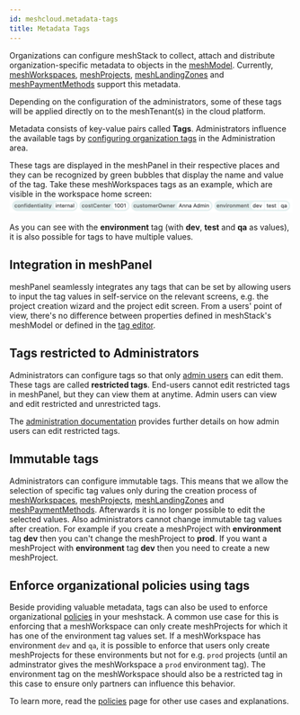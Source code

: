 ```yaml
---
id: meshcloud.metadata-tags
title: Metadata Tags
---
```


Organizations can configure meshStack to collect, attach and distribute organization-specific metadata
to objects in the [meshModel](/). Currently, [meshWorkspaces](meshcloud.workspace.md), [meshProjects](meshcloud.project.md), [meshLandingZones](meshcloud.landing-zones.md) and [meshPaymentMethods](meshcloud.payment-methods.md) support this metadata.

Depending on the configuration of the administrators, some of these tags will be applied directly on to the meshTenant(s) in the cloud platform.

Metadata consists of key-value pairs called **Tags**. Administrators influence the available tags by [configuring organization tags](meshstack.metadata-tags.md) in the Administration area.

These tags are displayed in the meshPanel in their respective places and they can be recognized by green bubbles that display the name and value of the tag. Take these meshWorkspaces tags as an example, which are visible in the workspace home screen:
![Example Tags](assets/metadata_tags/mesh_workspace_example_tags.png)

As you can see with the **environment** tag (with **dev**, **test** and **qa** as values), it is also possible for tags to have multiple values.

## Integration in meshPanel

meshPanel seamlessly integrates any tags that can be set by allowing users to input the tag values in self-service on the relevant screens, e.g. the project creation wizard and the project edit screen. From a users' point of view, there's no difference between properties defined in meshStack's meshModel or defined in the [tag editor](meshstack.metadata-tags.md).

## Tags restricted to Administrators

Administrators can configure tags so that only [admin users](administration.index.md) can edit them. These tags are called **restricted tags**. End-users cannot edit restricted tags in meshPanel, but they can view them at anytime. Admin users can view and edit restricted and unrestricted tags.

The [administration documentation](administration.index.md) provides further details on how admin users can edit restricted tags.

## Immutable tags

Administrators can configure immutable tags. This means that we allow the selection of specific tag values only during the creation process of [meshWorkspaces](meshcloud.workspace.md), [meshProjects](meshcloud.project.md), [meshLandingZones](meshcloud.landing-zones.md) and [meshPaymentMethods](meshcloud.payment-methods.md). Afterwards it is no longer possible to edit the selected values. Also administrators cannot change immutable tag values after creation.
For example if you create a meshProject with **environment** tag **dev** then you can't change the meshProject to **prod**. If you want a meshProject with **environment** tag **dev** then you need to create a new meshProject.

## Enforce organizational policies using tags

Beside providing valuable metadata, tags can also be used to enforce organizational [policies](meshcloud.policies.md) in your meshstack. A common use case for this is enforcing that a meshWorkspace can only create meshProjects for which it has one of the environment tag values set. If a meshWorkspace has environment `dev` and `qa`, it is possible to enforce that users only create meshProjects for these environments but not for e.g. `prod` projects (until an adminstrator gives the meshWorkspace a `prod` environment tag). The environment tag on the meshWorkspace should also be a restricted tag in this case to ensure only partners can influence this behavior.

To learn more, read the [policies](meshcloud.policies.md) page for other use cases and explanations.
